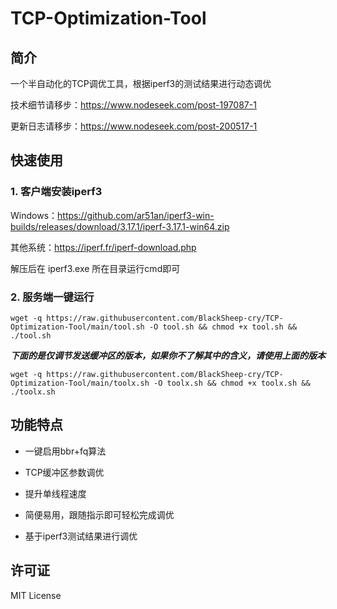 # TCP-Optimization-Tool 

## 简介
一个半自动化的TCP调优工具，根据iperf3的测试结果进行动态调优

技术细节请移步：https://www.nodeseek.com/post-197087-1

更新日志请移步：https://www.nodeseek.com/post-200517-1

## 快速使用

### 1. 客户端安装iperf3

Windows：https://github.com/ar51an/iperf3-win-builds/releases/download/3.17.1/iperf-3.17.1-win64.zip

其他系统：https://iperf.fr/iperf-download.php

解压后在 iperf3.exe 所在目录运行cmd即可

### 2. 服务端一键运行

```
wget -q https://raw.githubusercontent.com/BlackSheep-cry/TCP-Optimization-Tool/main/tool.sh -O tool.sh && chmod +x tool.sh && ./tool.sh
````

***下面的是仅调节发送缓冲区的版本，如果你不了解其中的含义，请使用上面的版本***
```
wget -q https://raw.githubusercontent.com/BlackSheep-cry/TCP-Optimization-Tool/main/toolx.sh -O toolx.sh && chmod +x toolx.sh && ./toolx.sh
````
## 功能特点
- 一键启用bbr+fq算法

- TCP缓冲区参数调优

- 提升单线程速度

- 简便易用，跟随指示即可轻松完成调优

- 基于iperf3测试结果进行调优

## 许可证
MIT License
